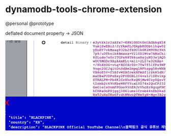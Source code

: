 # dynamodb-tools-chrome-extension

@personal
@prototype

deflated document property -> JSON

![](dynamodb-tools.png)

